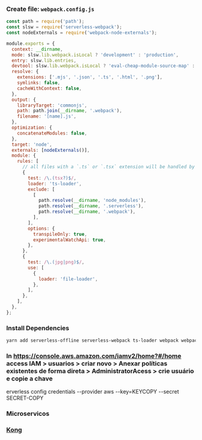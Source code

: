 ### Create file: `webpack.config.js`

```js
const path = require('path');
const slsw = require('serverless-webpack');
const nodeExternals = require('webpack-node-externals');

module.exports = {
  context: __dirname,
  mode: slsw.lib.webpack.isLocal ? 'development' : 'production',
  entry: slsw.lib.entries,
  devtool: slsw.lib.webpack.isLocal ? 'eval-cheap-module-source-map' : 'source-map',
  resolve: {
    extensions: ['.mjs', '.json', '.ts', '.html', '.png'],
    symlinks: false,
    cacheWithContext: false,
  },
  output: {
    libraryTarget: 'commonjs',
    path: path.join(__dirname, '.webpack'),
    filename: '[name].js',
  },
  optimization: {
    concatenateModules: false,
  },
  target: 'node',
  externals: [nodeExternals()],
  module: {
    rules: [
      // all files with a `.ts` or `.tsx` extension will be handled by `ts-loader`
      {
        test: /\.(tsx?)$/,
        loader: 'ts-loader',
        exclude: [
          [
            path.resolve(__dirname, 'node_modules'),
            path.resolve(__dirname, '.serverless'),
            path.resolve(__dirname, '.webpack'),
          ],
        ],
        options: {
          transpileOnly: true,
          experimentalWatchApi: true,
        },
      },
      {
        test: /\.(jpg|png)$/,
        use: [
          {
            loader: 'file-loader',
          },
        ],
      },
    ],
  },
};
```

### Install Dependencies

```bash
yarn add serverless-offline serverless-webpack ts-loader webpack webpack-node-externals -D
```

### In https://console.aws.amazon.com/iamv2/home?#/home access IAM > usuarios > criar novo > Anexar políticas existentes de forma direta > AdministratorAcess > crie usuário e copie a chave

erverless config credentials --provider aws --key=KEYCOPY --secret SECRET-COPY


### Microservicos

### [Kong](https://github.com/kong/kong)
